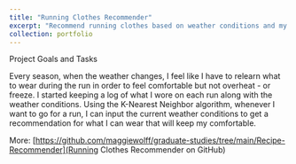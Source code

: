 ```yaml
---
title: "Running Clothes Recommender"
excerpt: "Recommend running clothes based on weather conditions and my own data using the scikit-learn package"
collection: portfolio
---
```


Project Goals and Tasks 

Every season, when the weather changes, I feel like I have to relearn what to wear during the run in order to feel comfortable but not overheat - or freeze. I started keeping a log of what I wore on each run along with the weather conditions. Using the K-Nearest Neighbor algorithm, whenever I want to go for a run, I can input the current weather conditions to get a recommendation for what I can wear that will keep my comfortable. 

More: [https://github.com/maggiewolff/graduate-studies/tree/main/Recipe-Recommender](Running Clothes Recommender on GitHub)
